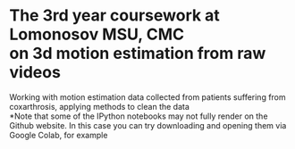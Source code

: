 # The 3rd year coursework at Lomonosov MSU, CMC</br>on 3d motion estimation from raw videos
Working with motion estimation data collected from patients suffering from coxarthrosis, applying methods to clean the data <br>
*Note that some of the IPython notebooks may not fully render on the Github website. In this case you can try downloading and opening them via Google Colab, for example
